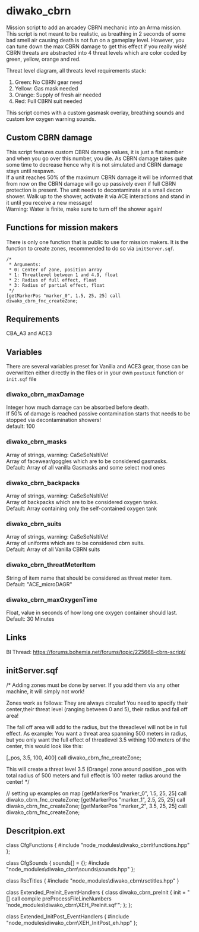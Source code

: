 # diwako_cbrn

Mission script to add an arcadey CBRN mechanic into an Arma mission. This script is not meant to be realistic, as breathing in 2 seconds of some bad smell air causing death is not fun on a gameplay level. However, you can tune down the max CBRN damage to get this effect if you really wish!\
CBRN threats are abstracted into 4 threat levels which are color coded by green, yellow, orange and red.

Threat level diagram, all threats level requirements stack:

1. Green: No CBRN gear need
2. Yellow: Gas mask needed
3. Orange: Supply of fresh air needed
4. Red: Full CBRN suit needed

This script comes with a custom gasmask overlay, breathing sounds and custom low oxygen warning sounds.

## Custom CBRN damage

This script features custom CBRN damage values, it is just a flat number and when you go over this number, you die. As CBRN damage takes quite some time to decrease hence why it is not simulated and CBRN damage stays until respawn.\
If a unit reaches 50% of the maximum CBRN damage it will be informed that from now on the CBRN damage will go up passively even if full CBRN protection is present. The unit needs to decontaminate at a small decon shower. Walk up to the shower, activate it via ACE interactions and stand in it until you receive a new message!\
Warning: Water is finite, make sure to turn off the shower again!

## Functions for mission makers

There is only one function that is public to use for mission makers. It is the function to create zones, recommended to do so via `initServer.sqf`.

```sqf
/*
 * Arguments:
 * 0: Center of zone, position array
 * 1: Threatlevel between 1 and 4.9, float
 * 2: Radius of full effect, float
 * 3: Radius of partial effect, float
 */
[getMarkerPos "marker_0", 1.5, 25, 25] call diwako_cbrn_fnc_createZone;
```

## Requirements

CBA_A3 and ACE3

## Variables

There are several variables preset for Vanilla and ACE3 gear, those can be overwritten either directly in the files or in your own `postinit` function or `init.sqf` file

### diwako_cbrn_maxDamage

Integer how much damage can be absorbed before death.\
If 50% of damage is reached passive contamination starts that needs to be stopped via decontamination showers!\
default: 100

### diwako_cbrn_masks

Array of strings, warning: CaSeSeNsItiVe!\
Array of facewear/goggles which are to be considered gasmasks.\
Default: Array of all vanilla Gasmasks and some select mod ones

### diwako_cbrn_backpacks

Array of strings, warning: CaSeSeNsItiVe!\
Array of backpacks which are to be considered oxygen tanks.\
Default: Array containing only the self-contained oxygen tank

### diwako_cbrn_suits

Array of strings, warning: CaSeSeNsItiVe!\
Array of uniforms which are to be considered cbrn suits.\
Default: Array of all Vanilla CBRN suits

### diwako_cbrn_threatMeterItem

String of item name that should be considered as threat meter item.\
Default: "ACE_microDAGR"

### diwako_cbrn_maxOxygenTime

Float, value in seconds of how long one oxygen container should last.\
Default: 30 Minutes

## Links

BI Thread: https://forums.bohemia.net/forums/topic/225668-cbrn-script/

## initServer.sqf
/*
Adding zones must be done by server. If you add them via any other machine, it will simply not work!

Zones work as follows:
They are always circular!
You need to specify their center,their threat level (ranging between 0 and 5), their radius and fall off area!

The fall off area will add to the radius, but the threadlevel will not be in full effect. As example:
You want a threat area spanning 500 meters in radius, but you only want the full effect of threatlevel 3.5 withing 100 meters of the center, this would look like this:

[_pos, 3.5, 100, 400] call diwako_cbrn_fnc_createZone;

This will create a threat level 3.5 (Orange) zone around position _pos with total radius of 500 meters and full effect is 100 meter radius around the center!
*/

// setting up examples on map
[getMarkerPos "marker_0", 1.5, 25, 25] call diwako_cbrn_fnc_createZone;
[getMarkerPos "marker_1", 2.5, 25, 25] call diwako_cbrn_fnc_createZone;
[getMarkerPos "marker_2", 3.5, 25, 25] call diwako_cbrn_fnc_createZone;

## Descritpion.ext
class CfgFunctions {
    #include "node_modules\diwako_cbrn\functions.hpp"
};

class CfgSounds {
    sounds[] = {};
    #include "node_modules\diwako_cbrn\sounds\sounds.hpp"
};

class RscTitles {
    #include "node_modules\diwako_cbrn\rsctitles.hpp"
}

class Extended_PreInit_EventHandlers {
    class diwako_cbrn_preInit {
        init = "[] call compile preProcessFileLineNumbers 'node_modules\diwako_cbrn\XEH_PreInit.sqf'";
    };
};

class Extended_InitPost_EventHandlers {
    #include "node_modules\diwako_cbrn\XEH_InitPost_eh.hpp"
};